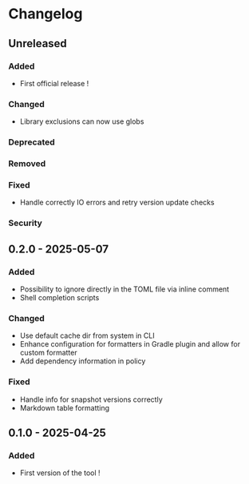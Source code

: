 # Changelog

## Unreleased

### Added
- First official release !

### Changed
- Library exclusions can now use globs

### Deprecated

### Removed

### Fixed
- Handle correctly IO errors and retry version update checks

### Security

## 0.2.0 - 2025-05-07

### Added

- Possibility to ignore directly in the TOML file via inline comment
- Shell completion scripts

### Changed

- Use default cache dir from system in CLI 
- Enhance configuration for formatters in Gradle plugin and allow for custom formatter
- Add dependency information in policy

### Fixed

- Handle info for snapshot versions correctly
- Markdown table formatting

## 0.1.0 - 2025-04-25

### Added

- First version of the tool !
